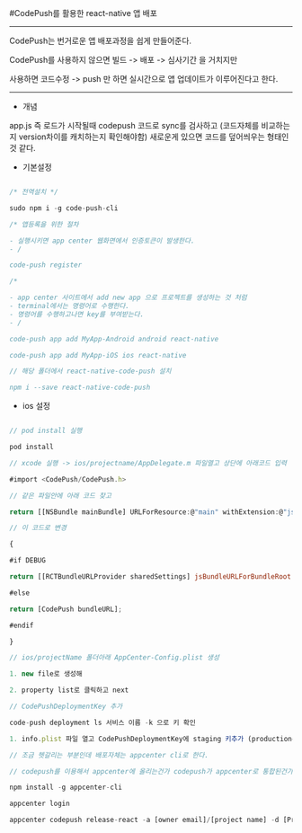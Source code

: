 #CodePush를 활용한 react-native 앱 배포

- - -

CodePush는 번거로운 앱 배포과정을 쉽게 만들어준다.

CodePush를 사용하지 않으면 빌드 -> 배포 -> 심사기간 을 거치지만

사용하면 코드수정 -> push 만 하면 실시간으로 앱 업데이트가 이루어진다고 한다.

- - -
- 개념

app.js 즉 로드가 시작될때 codepush 코드로 sync를 검사하고 (코드자체를 비교하는지 version차이를 캐치하는지 확인해야함) 새로운게 있으면 코드를 덮어씌우는 형태인 것 같다.

- 기본설정

```javascript

/* 전역설치 */

sudo npm i -g code-push-cli

/* 앱등록을 위한 절차

- 실행시키면 app center 웹화면에서 인증토큰이 발생한다.
- /

code-push register

/*

- app center 사이트에서 add new app 으로 프로젝트를 생성하는 것 처럼
- terminal에서는 명령어로 수행한다.
- 명령어를 수행하고나면 key를 부여받는다.
- /

code-push app add MyApp-Android android react-native

code-push app add MyApp-iOS ios react-native

// 해당 폴더에서 react-native-code-push 설치

npm i --save react-native-code-push

```

- ios 설정

```javascript

// pod install 실행

pod install

// xcode 실행 -> ios/projectname/AppDelegate.m 파일열고 상단에 아래코드 입력

#import <CodePush/CodePush.h>

// 같은 파일안에 아래 코드 찾고

return [[NSBundle mainBundle] URLForResource:@"main" withExtension:@"jsbundle"];

// 이 코드로 변경

{

#if DEBUG

return [[RCTBundleURLProvider sharedSettings] jsBundleURLForBundleRoot:@"index" fallbackResource:nil];

#else

return [CodePush bundleURL];

#endif

}

// ios/projectName 폴더아래 AppCenter-Config.plist 생성

1. new file로 생성해

2. property list로 클릭하고 next

// CodePushDeploymentKey 추가

code-push deployment ls 서비스 이름 -k 으로 키 확인

1. info.plist 파일 열고 CodePushDeploymentKey에 staging 키추가 (production은 배포용인듯) -> CodePushDeploymentKey가 list에 없으면 생성한다.

// 조금 헷갈리는 부분인데 배포자체는 appcenter cli로 한다.

// codepush를 이용해서 appcenter에 올리는건가 codepush가 appcenter로 통합된건가 이해가 잘 안간다.

npm install -g appcenter-cli

appcenter login

appcenter codepush release-react -a [owner email]/[project name] -d [Production|Staging]

```
